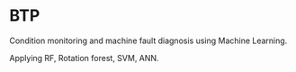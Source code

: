 # BTP
Condition monitoring and machine fault diagnosis using Machine Learning.

Applying RF, Rotation forest, SVM, ANN.
